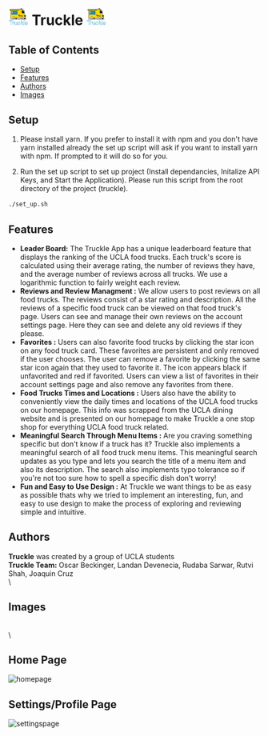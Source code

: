 # <img src="./src/pages/auth/assets/TruckleImage.png" width=40px> Truckle <img src="./src/pages/auth/assets/TruckleImage.png" width=40px>

## Table of Contents
- [Setup](https://github.com/OscarBeckinger/truckle/#setup)
- [Features](https://github.com/OscarBeckinger/truckle/#features)
- [Authors](https://github.com/OscarBeckinger/truckle/#authors)
- [Images](https://github.com/OscarBeckinger/truckle/#images)

## Setup
1. Please install yarn. If you prefer to install it with npm and you don't have yarn installed already the set up script will ask if you want to install yarn with npm. If prompted to it will do so for you.

2. Run the set up script to set up project (Install dependancies, Initalize API Keys, and Start the Application).
Please run this script from the root directory of the project (truckle).

```bash
./set_up.sh
```

## Features
- **Leader Board:** The Truckle App has a unique leaderboard feature that displays the ranking of the UCLA food trucks. Each truck's score is calculated using their average rating, the number of reviews they have, and the average number of reviews across all trucks. We use a logarithmic function to fairly weight each review.
- **Reviews and Review Managment :** We allow users to post reviews on all food trucks. The reviews consist of a star rating and description. All the reviews of a specific food truck can be viewed on that food truck's page. Users can see and manage their own reviews on the account settings page. Here they can see and delete any old reviews if they please.
- **Favorites :** Users can also favorite food trucks by clicking the star icon on any food truck card. These favorites are persistent and only removed if the user chooses. The user can remove a favorite by clicking the same star icon again that they used to favorite it. The icon appears black if unfavorited and red if favorited. Users can view a list of favorites in their account settings page and also remove any favorites from there.
- **Food Trucks Times and Locations :** Users also have the ability to conveniently view the daily times and locations of the UCLA food trucks on our homepage. This info was scrapped from the UCLA dining website and is presented on our homepage to make Truckle a one stop shop for everything UCLA food truck related.
- **Meaningful Search Through Menu Items :** Are you craving something specific but don't know if a truck has it? Truckle also implements a meaningful search of all food truck menu items. This meaningful search updates as you type and lets you search the title of a menu item and also its description. The search also implements typo tolerance so if you're not too sure how to spell a specific dish don't worry!
- **Fun and Easy to Use Design :** At Truckle we want things to be as easy as possible thats why we tried to implement an interesting, fun, and easy to use design to make the process of exploring and reviewing simple and intuitive.


## Authors
**Truckle** was created by a group of UCLA students   
**Truckle Team:** Oscar Beckinger, Landan Devenecia, Rudaba Sarwar, Rutvi Shah, Joaquin Cruz
 \
 \
## Images
 \
 \
## Home Page
![homepage](https://github.com/OscarBeckinger/truckle/assets/144488958/57d4dbb3-b69e-43dc-bfc2-971bfa013d22)

## Settings/Profile Page
![settingspage](https://github.com/OscarBeckinger/truckle/assets/144488958/6d87ec09-2472-4cf1-accc-1e2eb55911d6)





